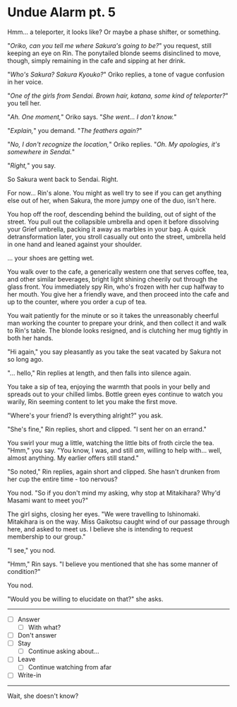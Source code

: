 # Undue Alarm pt. 5

Hmm... a teleporter, it looks like? Or maybe a phase shifter, or something.

"*Oriko, can you tell me where Sakura's going to be?*" you request, still keeping an eye on Rin. The ponytailed blonde seems disinclined to move, though, simply remaining in the cafe and sipping at her drink.

"*Who's Sakura? Sakura Kyouko?*" Oriko replies, a tone of vague confusion in her voice.

"*One of the girls from Sendai. Brown hair, katana, some kind of teleporter?*" you tell her.

"*Ah. One moment,*" Oriko says. "*She went... I don't know.*"

"*Explain,*" you demand. "*The feathers again?*"

"*No, I don't recognize the location,*" Oriko replies. "*Oh. My apologies, it's somewhere in Sendai.*"

"*Right,*" you say.

So Sakura went back to Sendai. Right.

For now\... Rin's alone. You might as well try to see if you can get anything else out of her, when Sakura, the more jumpy one of the duo, isn't here.

You hop off the roof, descending behind the building, out of sight of the street. You pull out the collapsible umbrella and open it before dissolving your Grief umbrella, packing it away as marbles in your bag. A quick detransformation later, you stroll casually out onto the street, umbrella held in one hand and leaned against your shoulder.

... your shoes are getting wet.

You walk over to the cafe, a generically western one that serves coffee, tea, and other similar beverages, bright light shining cheerily out through the glass front. You immediately spy Rin, who's frozen with her cup halfway to her mouth. You give her a friendly wave, and then proceed into the cafe and up to the counter, where you order a cup of tea.

You wait patiently for the minute or so it takes the unreasonably cheerful man working the counter to prepare your drink, and then collect it and walk to Rin's table. The blonde looks resigned, and is clutching her mug tightly in both her hands.

"Hi again," you say pleasantly as you take the seat vacated by Sakura not so long ago.

"... hello," Rin replies at length, and then falls into silence again.

You take a sip of tea, enjoying the warmth that pools in your belly and spreads out to your chilled limbs. Bottle green eyes continue to watch you warily, Rin seeming content to let you make the first move.

"Where's your friend? Is everything alright?" you ask.

"She's fine," Rin replies, short and clipped. "I sent her on an errand."

You swirl your mug a little, watching the little bits of froth circle the tea. "Hmm," you say. "You know, I was, and still *am*, willing to help with... well, almost anything. My earlier offers still stand."

"So noted," Rin replies, again short and clipped. She hasn't drunken from her cup the entire time - too nervous?

You nod. "So if you don't mind my asking, why stop at Mitakihara? Why'd Masami want to meet you?"

The girl sighs, closing her eyes. "We were travelling to Ishinomaki. Mitakihara is on the way. Miss Gaikotsu caught wind of our passage through here, and asked to meet us. I believe she is intending to request membership to our group."

"I see," you nod.

"Hmm," Rin says. "I believe you mentioned that she has some manner of condition?"

You nod.

"Would you be willing to elucidate on that?" she asks.

---

- [ ] Answer
  - [ ] With what?
- [ ] Don't answer
- [ ] Stay
  - [ ] Continue asking about...
- [ ] Leave
  - [ ] Continue watching from afar
- [ ] Write-in

---

Wait, she doesn't know?
